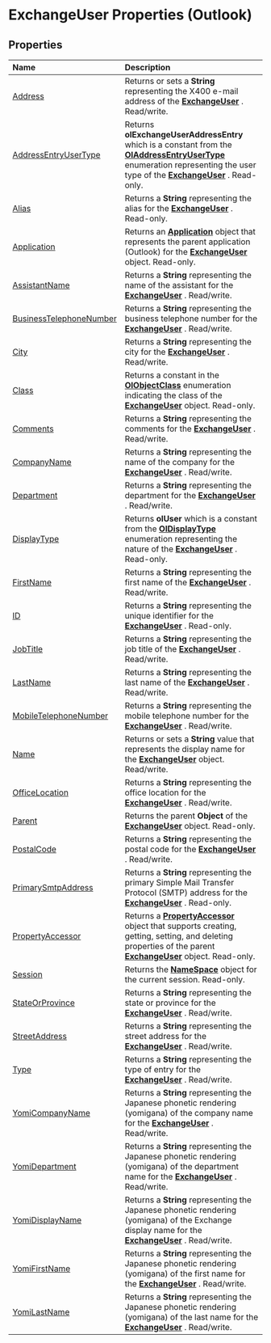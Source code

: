 
# ExchangeUser Properties (Outlook)

## Properties



|**Name**|**Description**|
|:-----|:-----|
|[Address](b3a36b16-e652-9e3f-86fd-7cea0c72d78c.md)|Returns or sets a  **String** representing the X400 e-mail address of the **[ExchangeUser](6ec117d1-7fdb-aa36-b567-1242f8238df0.md)** . Read/write.|
|[AddressEntryUserType](fb5b16be-8846-7c9f-22bf-847d2cfc0a54.md)|Returns  **olExchangeUserAddressEntry** which is a constant from the **[OlAddressEntryUserType](9f128fe4-9981-e06a-d69c-ca7cf9107fe9.md)** enumeration representing the user type of the **[ExchangeUser](6ec117d1-7fdb-aa36-b567-1242f8238df0.md)** . Read-only.|
|[Alias](ea87a061-4f09-e0ed-fd3d-bfb44cccaf15.md)|Returns a  **String** representing the alias for the **[ExchangeUser](6ec117d1-7fdb-aa36-b567-1242f8238df0.md)** . Read-only.|
|[Application](17331aa1-d926-ada9-a782-02291cd6f720.md)|Returns an  **[Application](797003e7-ecd1-eccb-eaaf-32d6ddde8348.md)** object that represents the parent application (Outlook) for the **[ExchangeUser](6ec117d1-7fdb-aa36-b567-1242f8238df0.md)** object. Read-only.|
|[AssistantName](cca35d99-7031-ba46-4171-8c89b9ea2e2b.md)|Returns a  **String** representing the name of the assistant for the **[ExchangeUser](6ec117d1-7fdb-aa36-b567-1242f8238df0.md)** . Read/write.|
|[BusinessTelephoneNumber](c01f85bb-24a2-c08f-df4c-9e6506ca2077.md)|Returns a  **String** representing the business telephone number for the **[ExchangeUser](6ec117d1-7fdb-aa36-b567-1242f8238df0.md)** . Read/write.|
|[City](fcec3330-39fb-61e9-e447-4adca0146171.md)|Returns a  **String** representing the city for the **[ExchangeUser](6ec117d1-7fdb-aa36-b567-1242f8238df0.md)** . Read/write.|
|[Class](eea4ce34-a957-3771-ae7b-d8fdd959a37d.md)|Returns a constant in the  **[OlObjectClass](33d724b3-df3c-2a7f-a80f-93b66d96f588.md)** enumeration indicating the class of the **[ExchangeUser](6ec117d1-7fdb-aa36-b567-1242f8238df0.md)** object. Read-only.|
|[Comments](b55f865c-c564-f209-7648-9977512dd5a5.md)|Returns a  **String** representing the comments for the **[ExchangeUser](6ec117d1-7fdb-aa36-b567-1242f8238df0.md)** . Read/write.|
|[CompanyName](d7a630ec-0fbf-78ea-5f2a-51be6d001c23.md)|Returns a  **String** representing the name of the company for the **[ExchangeUser](6ec117d1-7fdb-aa36-b567-1242f8238df0.md)** . Read/write.|
|[Department](3b2512ff-d741-53b2-6f1d-a0f74ffbbce1.md)|Returns a  **String** representing the department for the **[ExchangeUser](6ec117d1-7fdb-aa36-b567-1242f8238df0.md)** . Read/write.|
|[DisplayType](3060a00b-9a99-7833-1a8a-5c18123d7d98.md)|Returns  **olUser** which is a constant from the **[OlDisplayType](356e5f75-8aa2-e28d-64ee-27b78348ba7a.md)** enumeration representing the nature of the **[ExchangeUser](6ec117d1-7fdb-aa36-b567-1242f8238df0.md)** . Read-only.|
|[FirstName](6a72812a-31fd-aa6a-be08-f765018208ab.md)|Returns a  **String** representing the first name of the **[ExchangeUser](6ec117d1-7fdb-aa36-b567-1242f8238df0.md)** . Read/write.|
|[ID](b26ae0d3-ba96-f3ad-cd74-92ce5305e702.md)|Returns a  **String** representing the unique identifier for the **[ExchangeUser](6ec117d1-7fdb-aa36-b567-1242f8238df0.md)** . Read-only.|
|[JobTitle](2cfa5301-3164-c472-3f8e-831c1eebc810.md)|Returns a  **String** representing the job title of the **[ExchangeUser](6ec117d1-7fdb-aa36-b567-1242f8238df0.md)** . Read/write.|
|[LastName](1f9f9675-3e72-da56-d654-a1473f4f71a7.md)|Returns a  **String** representing the last name of the **[ExchangeUser](6ec117d1-7fdb-aa36-b567-1242f8238df0.md)** . Read/write.|
|[MobileTelephoneNumber](9c76ef68-1f85-d072-11d9-015fbbe1658e.md)|Returns a  **String** representing the mobile telephone number for the **[ExchangeUser](6ec117d1-7fdb-aa36-b567-1242f8238df0.md)** . Read/write.|
|[Name](8b93c5a3-7c6a-4193-7fc3-621e1d0dda18.md)|Returns or sets a  **String** value that represents the display name for the **[ExchangeUser](6ec117d1-7fdb-aa36-b567-1242f8238df0.md)** object. Read/write.|
|[OfficeLocation](b37d5622-27ba-b2c4-cfd3-6aa1e9e9296b.md)|Returns a  **String** representing the office location for the **[ExchangeUser](6ec117d1-7fdb-aa36-b567-1242f8238df0.md)** . Read/write.|
|[Parent](18a2505c-14aa-7924-ec59-74c8e85ac92e.md)|Returns the parent  **Object** of the **[ExchangeUser](6ec117d1-7fdb-aa36-b567-1242f8238df0.md)** object. Read-only.|
|[PostalCode](b135d7a6-daa1-4154-d6e7-506c59860a81.md)|Returns a  **String** representing the postal code for the **[ExchangeUser](6ec117d1-7fdb-aa36-b567-1242f8238df0.md)** . Read/write.|
|[PrimarySmtpAddress](2dda21da-44a2-fbfe-babc-58646c76689d.md)|Returns a  **String** representing the primary Simple Mail Transfer Protocol (SMTP) address for the **[ExchangeUser](6ec117d1-7fdb-aa36-b567-1242f8238df0.md)** . Read-only.|
|[PropertyAccessor](d1427525-8f6a-04a2-9cfa-b91ee0a89ec2.md)|Returns a  **[PropertyAccessor](2fc91e13-703c-3ec9-9066-ffee7144306c.md)** object that supports creating, getting, setting, and deleting properties of the parent **[ExchangeUser](6ec117d1-7fdb-aa36-b567-1242f8238df0.md)** object. Read-only.|
|[Session](7d2d23f0-c441-281a-1784-fe63dfa47b9f.md)|Returns the  **[NameSpace](f0dcaa19-07f5-5d42-a3bf-2e42b7885644.md)** object for the current session. Read-only.|
|[StateOrProvince](abac4889-800a-5573-5851-095f5b5176c5.md)|Returns a  **String** representing the state or province for the **[ExchangeUser](6ec117d1-7fdb-aa36-b567-1242f8238df0.md)** . Read/write.|
|[StreetAddress](155399c8-7d99-6537-ba30-84145b26ef21.md)|Returns a  **String** representing the street address for the **[ExchangeUser](6ec117d1-7fdb-aa36-b567-1242f8238df0.md)** . Read/write.|
|[Type](de3652a8-023c-5d2c-9ced-88f768c22a87.md)|Returns a  **String** representing the type of entry for the **[ExchangeUser](6ec117d1-7fdb-aa36-b567-1242f8238df0.md)** . Read/write.|
|[YomiCompanyName](481fec99-c2ab-c4c7-8e05-ede9e6846d1e.md)|Returns a  **String** representing the Japanese phonetic rendering (yomigana) of the company name for the **[ExchangeUser](6ec117d1-7fdb-aa36-b567-1242f8238df0.md)** . Read/write.|
|[YomiDepartment](6bc06cf2-7dee-fa50-7380-73df8022ff18.md)|Returns a  **String** representing the Japanese phonetic rendering (yomigana) of the department name for the **[ExchangeUser](6ec117d1-7fdb-aa36-b567-1242f8238df0.md)** . Read/write.|
|[YomiDisplayName](71e97add-9cf1-86c7-3e94-985d2333ebbd.md)|Returns a  **String** representing the Japanese phonetic rendering (yomigana) of the Exchange display name for the **[ExchangeUser](6ec117d1-7fdb-aa36-b567-1242f8238df0.md)** . Read/write.|
|[YomiFirstName](b44094df-af5a-21fd-0c09-ada48e51cfd8.md)|Returns a  **String** representing the Japanese phonetic rendering (yomigana) of the first name for the **[ExchangeUser](6ec117d1-7fdb-aa36-b567-1242f8238df0.md)** . Read/write.|
|[YomiLastName](079ba8e7-4a3a-2f8c-fa17-0db5ab8f47c2.md)|Returns a  **String** representing the Japanese phonetic rendering (yomigana) of the last name for the **[ExchangeUser](6ec117d1-7fdb-aa36-b567-1242f8238df0.md)** . Read/write.|
